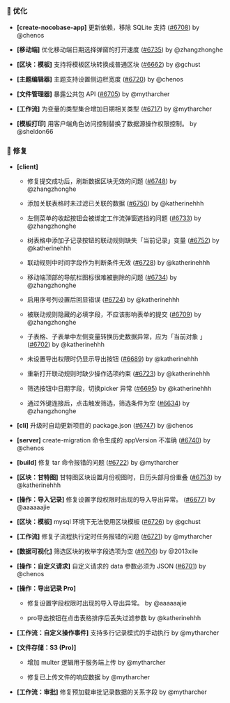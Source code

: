 ### 🚀 优化

- **[create-nocobase-app]** 更新依赖，移除 SQLite 支持 ([#6708](https://github.com/nocobase/nocobase/pull/6708)) by @chenos

- **[移动端]** 优化移动端日期选择弹窗的打开速度 ([#6735](https://github.com/nocobase/nocobase/pull/6735)) by @zhangzhonghe

- **[区块：模板]** 支持将模板区块转换成普通区块 ([#6662](https://github.com/nocobase/nocobase/pull/6662)) by @gchust

- **[主题编辑器]** 主题支持设置侧边栏宽度 ([#6720](https://github.com/nocobase/nocobase/pull/6720)) by @chenos

- **[文件管理器]** 暴露公共包 API ([#6705](https://github.com/nocobase/nocobase/pull/6705)) by @mytharcher

- **[工作流]** 为变量的类型集合增加日期相关类型 ([#6717](https://github.com/nocobase/nocobase/pull/6717)) by @mytharcher

- **[模板打印]** 用客户端角色访问控制替换了数据源操作权限控制。 by @sheldon66

### 🐛 修复

- **[client]**
  - 修复提交成功后，刷新数据区块无效的问题 ([#6748](https://github.com/nocobase/nocobase/pull/6748)) by @zhangzhonghe

  - 添加关联表格时未过滤已关联的数据 ([#6750](https://github.com/nocobase/nocobase/pull/6750)) by @katherinehhh

  - 左侧菜单的收起按钮会被绑定工作流弹窗遮挡的问题 ([#6733](https://github.com/nocobase/nocobase/pull/6733)) by @zhangzhonghe

  - 树表格中添加子记录按钮的联动规则缺失「当前记录」变量 ([#6752](https://github.com/nocobase/nocobase/pull/6752)) by @katherinehhh

  - 联动规则中时间字段作为判断条件无效 ([#6728](https://github.com/nocobase/nocobase/pull/6728)) by @katherinehhh

  - 移动端顶部的导航栏图标很难被删除的问题 ([#6734](https://github.com/nocobase/nocobase/pull/6734)) by @zhangzhonghe

  - 启用序号列设置后回显错误 ([#6724](https://github.com/nocobase/nocobase/pull/6724)) by @katherinehhh

  - 被联动规则隐藏的必填字段，不应该影响表单的提交 ([#6709](https://github.com/nocobase/nocobase/pull/6709)) by @zhangzhonghe

  - 子表格、子表单中左侧变量转换历史数据异常，应为「当前对象  」 ([#6702](https://github.com/nocobase/nocobase/pull/6702)) by @katherinehhh

  - 未设置导出权限时仍显示导出按钮 ([#6689](https://github.com/nocobase/nocobase/pull/6689)) by @katherinehhh

  - 重新打开联动规则时缺少操作选项约束 ([#6723](https://github.com/nocobase/nocobase/pull/6723)) by @katherinehhh

  - 筛选按钮中日期字段，切换picker 异常 ([#6695](https://github.com/nocobase/nocobase/pull/6695)) by @katherinehhh

  - 通过外键连接后，点击触发筛选，筛选条件为空 ([#6634](https://github.com/nocobase/nocobase/pull/6634)) by @zhangzhonghe

- **[cli]** 升级时自动更新项目的 package.json ([#6747](https://github.com/nocobase/nocobase/pull/6747)) by @chenos

- **[server]** create-migration 命令生成的 appVersion 不准确 ([#6740](https://github.com/nocobase/nocobase/pull/6740)) by @chenos

- **[build]** 修复 tar 命令报错的问题 ([#6722](https://github.com/nocobase/nocobase/pull/6722)) by @mytharcher

- **[区块：甘特图]** 甘特图区块设置月份视图时，日历头部月份重叠 ([#6753](https://github.com/nocobase/nocobase/pull/6753)) by @katherinehhh

- **[操作：导入记录]** 修复设置字段权限时出现的导入导出异常。 ([#6677](https://github.com/nocobase/nocobase/pull/6677)) by @aaaaaajie

- **[区块：模板]** mysql 环境下无法使用区块模板 ([#6726](https://github.com/nocobase/nocobase/pull/6726)) by @gchust

- **[工作流]** 修复子流程执行定时任务报错的问题 ([#6721](https://github.com/nocobase/nocobase/pull/6721)) by @mytharcher

- **[数据可视化]** 筛选区块的枚举字段选项为空 ([#6706](https://github.com/nocobase/nocobase/pull/6706)) by @2013xile

- **[操作：自定义请求]** 自定义请求的 data 参数必须为 JSON ([#6701](https://github.com/nocobase/nocobase/pull/6701)) by @chenos

- **[操作：导出记录 Pro]**
  - 修复设置字段权限时出现的导入导出异常。 by @aaaaaajie

  - pro导出按钮在点击表格排序后丢失过滤参数 by @katherinehhh

- **[工作流：自定义操作事件]** 支持多行记录模式的手动执行 by @mytharcher

- **[文件存储：S3 (Pro)]**
  - 增加 multer 逻辑用于服务端上传 by @mytharcher

  - 修复已上传文件的响应数据 by @mytharcher

- **[工作流：审批]** 修复预加载审批记录数据的关系字段 by @mytharcher

